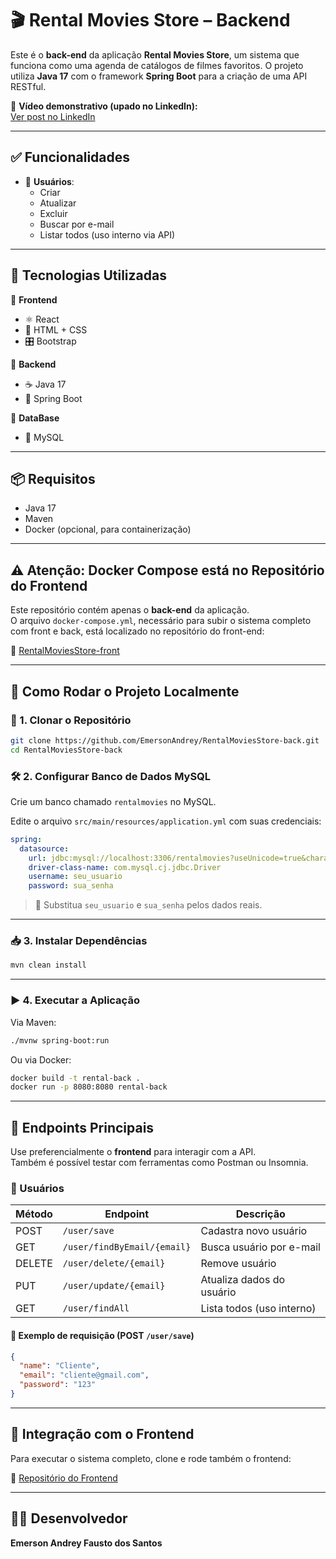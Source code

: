 # 🎬 Rental Movies Store – Backend

Este é o **back-end** da aplicação **Rental Movies Store**, um sistema que funciona como uma agenda de catálogos de filmes favoritos. O projeto utiliza **Java 17** com o framework **Spring Boot** para a criação de uma API RESTful.

🔗 **Vídeo demonstrativo (upado no LinkedIn):**   
[Ver post no LinkedIn](https://www.linkedin.com/feed/update/urn:li:activity:7297731819163049984/)

---

## ✅ Funcionalidades

- 👤 **Usuários**:  
  - Criar  
  - Atualizar  
  - Excluir  
  - Buscar por e-mail  
  - Listar todos (uso interno via API)

---

## 🧱 Tecnologias Utilizadas

🔹 **Frontend**
- ⚛️ React
- 🎨 HTML + CSS
- 🎛️ Bootstrap

🔹 **Backend**
- ☕ Java 17  
- 🧩 Spring Boot

🔹 **DataBase**
- 💾 MySQL

---

## 📦 Requisitos

- Java 17  
- Maven  
- Docker (opcional, para containerização)  

---

## ⚠️ Atenção: Docker Compose está no Repositório do Frontend

Este repositório contém apenas o **back-end** da aplicação.  
O arquivo `docker-compose.yml`, necessário para subir o sistema completo com front e back, está localizado no repositório do front-end:

🔗 [RentalMoviesStore-front](https://github.com/EmersonAndrey/RentalMoviesStore-front)

---

## 🚀 Como Rodar o Projeto Localmente

### 📁 1. Clonar o Repositório

```bash
git clone https://github.com/EmersonAndrey/RentalMoviesStore-back.git
cd RentalMoviesStore-back
```

### 🛠️ 2. Configurar Banco de Dados MySQL

Crie um banco chamado `rentalmovies` no MySQL.

Edite o arquivo `src/main/resources/application.yml` com suas credenciais:

```yaml
spring:
  datasource:
    url: jdbc:mysql://localhost:3306/rentalmovies?useUnicode=true&characterEncoding=UTF-8
    driver-class-name: com.mysql.cj.jdbc.Driver
    username: seu_usuario
    password: sua_senha
```

> 📝 Substitua `seu_usuario` e `sua_senha` pelos dados reais.

---

### 📥 3. Instalar Dependências

```bash
mvn clean install
```

---

### ▶️ 4. Executar a Aplicação

Via Maven:

```bash
./mvnw spring-boot:run
```

Ou via Docker:

```bash
docker build -t rental-back .
docker run -p 8080:8080 rental-back
```

---

## 🔌 Endpoints Principais

Use preferencialmente o **frontend** para interagir com a API.  
Também é possível testar com ferramentas como Postman ou Insomnia.

### 🔐 Usuários

| Método | Endpoint                        | Descrição                  |
|--------|----------------------------------|----------------------------|
| POST   | `/user/save`                    | Cadastra novo usuário      |
| GET    | `/user/findByEmail/{email}`     | Busca usuário por e-mail   |
| DELETE | `/user/delete/{email}`          | Remove usuário             |
| PUT    | `/user/update/{email}`          | Atualiza dados do usuário  |
| GET    | `/user/findAll`                 | Lista todos (uso interno)  |

#### 🧪 Exemplo de requisição (POST `/user/save`)

```json
{
  "name": "Cliente",
  "email": "cliente@gmail.com",
  "password": "123"
}
```

---

## 🧩 Integração com o Frontend

Para executar o sistema completo, clone e rode também o frontend:

🔗 [Repositório do Frontend](https://github.com/EmersonAndrey/RentalMoviesStore-front)

---

## 👨‍💻 Desenvolvedor

**Emerson Andrey Fausto dos Santos**  
